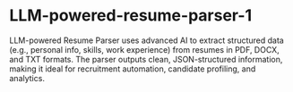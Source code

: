# LLM-powered-resume-parser-1
LLM-powered Resume Parser uses advanced AI to extract structured data (e.g., personal info, skills, work experience) from resumes in PDF, DOCX, and TXT formats. The parser outputs clean, JSON-structured information, making it ideal for recruitment automation, candidate profiling, and analytics. 
